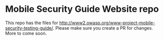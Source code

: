 # Mobile Security Guide Website repo

This repo has the files for http://www2.owasp.org/www-project-mobile-security-testing-guide/. Please make sure you create a PR for changes. More to come soon.